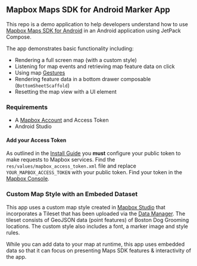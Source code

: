 ## Mapbox Maps SDK for Android Marker App

This repo is a demo application to help developers understand how to use [Mapbox Maps SDK for Android](https://docs.mapbox.com/android/maps) in an Android application using JetPack Compose.  

The app demonstrates basic functionality including:

- Rendering a full screen map (with a custom style)
- Listening for map events and retrieving map feature data on click
- Using map [Gestures](https://docs.mapbox.com/android/maps/guides/user-interaction/#listen-for-gesture-events)
- Rendering feature data in a bottom drawer composable (`BottomSheetScaffold`)
- Resetting the map view with a UI element

 ### Requirements
 - A [Mapbox Account](https://console.mapbox.com) and Access Token
 - Android Studio

#### Add your Access Token 
As outlined in the [Install Guide](https://docs.mapbox.com/android/maps/guides/install/) you **must** configure your public token to make requests to Mapbox services.  Find the `res/values/mapbox_access_token.xml` file and replace `YOUR_MAPBOX_ACCESS_TOKEN` with your public token.  Find your token in the [Mapbox Console](https://console.mapbox.com).

### Custom Map Style with an Embeded Dataset

This app uses a custom map style created in [Mapbox Studio](https://console.mapbox.com/studio) that incorporates a Tileset that has been uploaded via the [Data Manager](https://console.mapbox.com/studio/tilesets).
The tileset consists of GeoJSON data (point features) of Boston Dog Grooming locations.  The custom style also includes a font, a marker image and style rules.

While you can add data to your map at runtime, this app uses embedded data so that it can focus on presenting Maps SDK features & interactivity of the app.


   